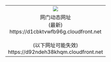 ﻿<table>
  <tr></tr>
  <tr><td colspan=2 align=center><img src="https://d1cbktvwfb96g.cloudfront.net/Up/oGate.jpg" /></td></tr>
  <tr><td colspan=2 align=center>网门动态网址<br/>(最新)
<br>https://d1cbktvwfb96g.cloudfront.net
<br/><br/>(以下网址可能失效)
<br>https://d92ndeh38khqm.cloudfront.net
    </td>
  </tr>
</table>
